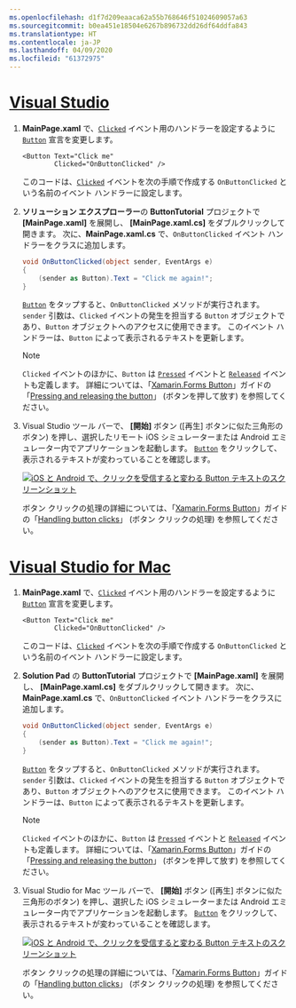 ```yaml
---
ms.openlocfilehash: d1f7d209eaaca62a55b768646f51024609057a63
ms.sourcegitcommit: b0ea451e18504e6267b896732dd26df64ddfa843
ms.translationtype: HT
ms.contentlocale: ja-JP
ms.lasthandoff: 04/09/2020
ms.locfileid: "61372975"
---
```

# <a name="visual-studio"></a>[Visual Studio](#tab/vswin)

1. **MainPage.xaml** で、[`Clicked`](xref:Xamarin.Forms.Button.Clicked) イベント用のハンドラーを設定するように [`Button`](xref:Xamarin.Forms.Button) 宣言を変更します。

    ```xaml
    <Button Text="Click me"
            Clicked="OnButtonClicked" />
    ```

    このコードは、[`Clicked`](xref:Xamarin.Forms.Button.Clicked) イベントを次の手順で作成する `OnButtonClicked` という名前のイベント ハンドラーに設定します。

1. **ソリューション エクスプローラー**の **ButtonTutorial** プロジェクトで **[MainPage.xaml]** を展開し、 **[MainPage.xaml.cs]** をダブルクリックして開きます。 次に、**MainPage.xaml.cs** で、`OnButtonClicked` イベント ハンドラーをクラスに追加します。

    ```csharp
    void OnButtonClicked(object sender, EventArgs e)
    {
        (sender as Button).Text = "Click me again!";
    }
    ```

    [`Button`](xref:Xamarin.Forms.Button) をタップすると、`OnButtonClicked` メソッドが実行されます。 `sender` 引数は、`Clicked` イベントの発生を担当する `Button` オブジェクトであり、`Button` オブジェクトへのアクセスに使用できます。 このイベント ハンドラーは、`Button` によって表示されるテキストを更新します。

    > [!NOTE]
    > `Clicked` イベントのほかに、`Button` は [`Pressed`](xref:Xamarin.Forms.Button.Pressed) イベントと [`Released`](xref:Xamarin.Forms.Button.Released) イベントも定義します。 詳細については、「[Xamarin.Forms Button](~/xamarin-forms/user-interface/button.md)」ガイドの「[Pressing and releasing the button](~/xamarin-forms/user-interface/button.md#pressing-and-releasing-the-button)」 (ボタンを押して放す) を参照してください。

1. Visual Studio ツール バーで、 **[開始]** ボタン ([再生] ボタンに似た三角形のボタン) を押し、選択したリモート iOS シミュレーターまたは Android エミュレーター内でアプリケーションを起動します。 [`Button`](xref:Xamarin.Forms.Button) をクリックして、表示されるテキストが変わっていることを確認します。

    [![iOS と Android で、クリックを受信すると変わる Button テキストのスクリーンショット](../images/handle-button-click.png "ボタン クリックを処理する")](../images/handle-button-click-large.png#lightbox "ボタン クリックを処理する")

    ボタン クリックの処理の詳細については、「[Xamarin.Forms Button](~/xamarin-forms/user-interface/button.md)」ガイドの「[Handling button clicks](~/xamarin-forms/user-interface/button.md#handling-button-clicks)」 (ボタン クリックの処理) を参照してください。

# <a name="visual-studio-for-mac"></a>[Visual Studio for Mac](#tab/vsmac)

1. **MainPage.xaml** で、[`Clicked`](xref:Xamarin.Forms.Button.Clicked) イベント用のハンドラーを設定するように [`Button`](xref:Xamarin.Forms.Button) 宣言を変更します。

    ```xaml
    <Button Text="Click me"
            Clicked="OnButtonClicked" />
    ```

    このコードは、[`Clicked`](xref:Xamarin.Forms.Button.Clicked) イベントを次の手順で作成する `OnButtonClicked` という名前のイベント ハンドラーに設定します。

1. **Solution Pad** の **ButtonTutorial** プロジェクトで **[MainPage.xaml]** を展開し、 **[MainPage.xaml.cs]** をダブルクリックして開きます。 次に、**MainPage.xaml.cs** で、`OnButtonClicked` イベント ハンドラーをクラスに追加します。

    ```csharp
    void OnButtonClicked(object sender, EventArgs e)
    {
        (sender as Button).Text = "Click me again!";
    }
    ```

    [`Button`](xref:Xamarin.Forms.Button) をタップすると、`OnButtonClicked` メソッドが実行されます。 `sender` 引数は、`Clicked` イベントの発生を担当する `Button` オブジェクトであり、`Button` オブジェクトへのアクセスに使用できます。 このイベント ハンドラーは、`Button` によって表示されるテキストを更新します。

    > [!NOTE]
    > `Clicked` イベントのほかに、`Button` は [`Pressed`](xref:Xamarin.Forms.Button.Pressed) イベントと [`Released`](xref:Xamarin.Forms.Button.Released) イベントも定義します。 詳細については、「[Xamarin.Forms Button](~/xamarin-forms/user-interface/button.md)」ガイドの「[Pressing and releasing the button](~/xamarin-forms/user-interface/button.md#pressing-and-releasing-the-button)」 (ボタンを押して放す) を参照してください。

1. Visual Studio for Mac ツール バーで、 **[開始]** ボタン ([再生] ボタンに似た三角形のボタン) を押し、選択した iOS シミュレーターまたは Android エミュレーター内でアプリケーションを起動します。 [`Button`](xref:Xamarin.Forms.Button) をクリックして、表示されるテキストが変わっていることを確認します。

    [![iOS と Android で、クリックを受信すると変わる Button テキストのスクリーンショット](../images/handle-button-click.png "ボタン クリックを処理する")](../images/handle-button-click-large.png#lightbox "ボタン クリックを処理する")

    ボタン クリックの処理の詳細については、「[Xamarin.Forms Button](~/xamarin-forms/user-interface/button.md)」ガイドの「[Handling button clicks](~/xamarin-forms/user-interface/button.md#handling-button-clicks)」 (ボタン クリックの処理) を参照してください。
